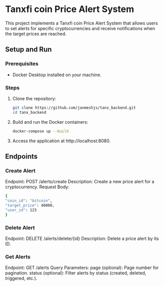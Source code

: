 # Tanxfi coin Price Alert System

This project implements a Tanxfi coin Price Alert System that allows users to set alerts for specific cryptocurrencies and receive notifications when the target prices are reached.

## Setup and Run

### Prerequisites
- Docker Desktop installed on your machine.

### Steps
1. Clone the repository:
   ```bash
   git clone https://github.com/janmeshjs/tanx_backend.git
   cd tanx_backend
2. Build and run the Docker containers:
    ```bash
    docker-compose up --build
3. Access the application at http://localhost:8080.

## Endpoints

### Create Alert

Endpoint: POST /alerts/create
Description: Create a new price alert for a cryptocurrency.
Request Body:

  ```bash
  {
  "coin_id": "bitcoin",
  "target_price": 40000,
  "user_id": 123
  }
```
### Delete Alert
Endpoint: DELETE /alerts/delete/{id}
Description: Delete a price alert by its ID.

### Get Alerts
Endpoint: GET /alerts
Query Parameters:
page (optional): Page number for pagination.
status (optional): Filter alerts by status (created, deleted, triggered, etc.).

